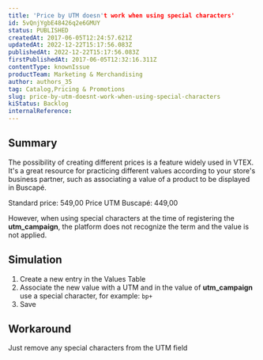 ```yaml
---
title: 'Price by UTM doesn't work when using special characters'
id: 5vQnjYgbE48426q2e6GMUY
status: PUBLISHED
createdAt: 2017-06-05T12:24:57.621Z
updatedAt: 2022-12-22T15:17:56.083Z
publishedAt: 2022-12-22T15:17:56.083Z
firstPublishedAt: 2017-06-05T12:32:16.311Z
contentType: knownIssue
productTeam: Marketing & Merchandising
author: authors_35
tag: Catalog,Pricing & Promotions
slug: price-by-utm-doesnt-work-when-using-special-characters
kiStatus: Backlog
internalReference: 
---
```


## Summary

The possibility of creating different prices is a feature widely used in VTEX. It's a great resource for practicing different values according to your store's business partner, such as associating a value of a product to be displayed in Buscapé.

Standard price: 549,00
Price UTM Buscapé: 449,00

However, when using special characters at the time of registering the **utm\_campaign**, the platform does not recognize the term and the value is not applied.

## Simulation

1. Create a new entry in the Values Table
2. Associate the new value with a UTM and in the value of **utm\_campaign** use a special character, for example: `bp+`
3. Save

## Workaround

Just remove any special characters from the UTM field

